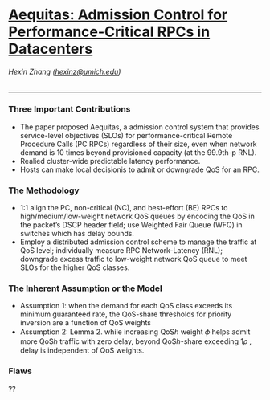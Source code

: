 # [Aequitas: Admission Control for Performance-Critical RPCs in Datacenters](https://yiwenzhang92.github.io/assets/docs/aequitas-sigcomm22.pdf)

###### Hexin Zhang (hexinz@umich.edu)

---
### Three Important Contributions
<!-- -List at least three important contributions of this paper. -->
- The paper proposed Aequitas, a admission control system that provides service-level objectives (SLOs) for performance-critical Remote Procedure Calls (PC RPCs) regardless of their size, even when network demand is 10 times beyond provisioned capacity (at the 99.9th-p RNL).
- Realied cluster-wide predictable latency performance.
- Hosts can make local decisionis to admit or downgrade QoS for an RPC.

### The Methodology

<!-- -Describe the methodology used in the paper and how you would use it for other studies. -->
- 1:1 align the PC, non-critical (NC), and best-effort (BE) RPCs to high/medium/low-weight network QoS queues by encoding the QoS in the packet’s DSCP header field; use Weighted Fair Queue (WFQ) in switches which has delay bounds.
- Employ a distributed admission control scheme to manage the traffic at QoS level; individually measure RPC Network-Latency (RNL); downgrade excess traffic to low-weight network QoS queue to meet SLOs for the higher QoS classes.

### The Inherent Assumption or the Model
<!-- -Describe the inherent assumption or the model used in the paper if any. -->
- Assumption 1: when the demand for each QoS class exceeds its minimum guaranteed rate, the QoS-share thresholds for priority inversion are a function of QoS weights
- Assumption 2: Lemma 2. while increasing QoSℎ weight 𝜙 helps admit more QoSℎ traffic with zero delay, beyond QoSℎ-share exceeding 1𝜌 , delay is independent of QoS weights.

### Flaws
<!-- -Describe any flaws in the paper. The flaws can be any simplications made that may significantly affect the results. Propose any future work or follow-up studies. -->
??
